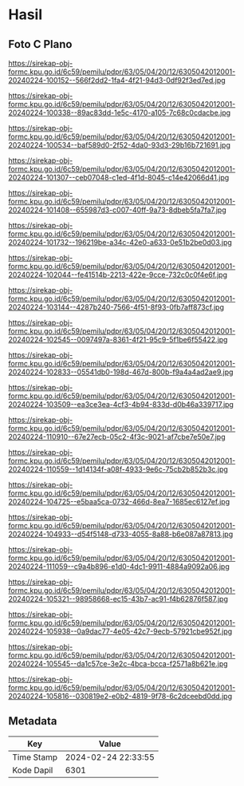 # Hasil

## Foto C Plano

https://sirekap-obj-formc.kpu.go.id/6c59/pemilu/pdpr/63/05/04/20/12/6305042012001-20240224-100152--566f2dd2-1fa4-4f21-94d3-0df92f3ed7ed.jpg

https://sirekap-obj-formc.kpu.go.id/6c59/pemilu/pdpr/63/05/04/20/12/6305042012001-20240224-100338--89ac83dd-1e5c-4170-a105-7c68c0cdacbe.jpg

https://sirekap-obj-formc.kpu.go.id/6c59/pemilu/pdpr/63/05/04/20/12/6305042012001-20240224-100534--baf589d0-2f52-4da0-93d3-29b16b721691.jpg

https://sirekap-obj-formc.kpu.go.id/6c59/pemilu/pdpr/63/05/04/20/12/6305042012001-20240224-101307--ceb07048-c1ed-4f1d-8045-c14e42066d41.jpg

https://sirekap-obj-formc.kpu.go.id/6c59/pemilu/pdpr/63/05/04/20/12/6305042012001-20240224-101408--655987d3-c007-40ff-9a73-8dbeb5fa7fa7.jpg

https://sirekap-obj-formc.kpu.go.id/6c59/pemilu/pdpr/63/05/04/20/12/6305042012001-20240224-101732--196219be-a34c-42e0-a633-0e51b2be0d03.jpg

https://sirekap-obj-formc.kpu.go.id/6c59/pemilu/pdpr/63/05/04/20/12/6305042012001-20240224-102044--fe41514b-2213-422e-9cce-732c0c0f4e6f.jpg

https://sirekap-obj-formc.kpu.go.id/6c59/pemilu/pdpr/63/05/04/20/12/6305042012001-20240224-103144--4287b240-7566-4f51-8f93-0fb7aff873cf.jpg

https://sirekap-obj-formc.kpu.go.id/6c59/pemilu/pdpr/63/05/04/20/12/6305042012001-20240224-102545--0097497a-8361-4f21-95c9-5f1be6f55422.jpg

https://sirekap-obj-formc.kpu.go.id/6c59/pemilu/pdpr/63/05/04/20/12/6305042012001-20240224-102833--05541db0-198d-467d-800b-f9a4a4ad2ae9.jpg

https://sirekap-obj-formc.kpu.go.id/6c59/pemilu/pdpr/63/05/04/20/12/6305042012001-20240224-103509--ea3ce3ea-4cf3-4b94-833d-d0b46a339717.jpg

https://sirekap-obj-formc.kpu.go.id/6c59/pemilu/pdpr/63/05/04/20/12/6305042012001-20240224-110910--67e27ecb-05c2-4f3c-9021-af7cbe7e50e7.jpg

https://sirekap-obj-formc.kpu.go.id/6c59/pemilu/pdpr/63/05/04/20/12/6305042012001-20240224-110559--1d14134f-a08f-4933-9e6c-75cb2b852b3c.jpg

https://sirekap-obj-formc.kpu.go.id/6c59/pemilu/pdpr/63/05/04/20/12/6305042012001-20240224-104725--e5baa5ca-0732-466d-8ea7-1685ec6127ef.jpg

https://sirekap-obj-formc.kpu.go.id/6c59/pemilu/pdpr/63/05/04/20/12/6305042012001-20240224-104933--d54f5148-d733-4055-8a88-b6e087a87813.jpg

https://sirekap-obj-formc.kpu.go.id/6c59/pemilu/pdpr/63/05/04/20/12/6305042012001-20240224-111059--c9a4b896-e1d0-4dc1-9911-4884a9092a06.jpg

https://sirekap-obj-formc.kpu.go.id/6c59/pemilu/pdpr/63/05/04/20/12/6305042012001-20240224-105321--98958668-ec15-43b7-ac91-f4b62876f587.jpg

https://sirekap-obj-formc.kpu.go.id/6c59/pemilu/pdpr/63/05/04/20/12/6305042012001-20240224-105938--0a9dac77-4e05-42c7-9ecb-57921cbe952f.jpg

https://sirekap-obj-formc.kpu.go.id/6c59/pemilu/pdpr/63/05/04/20/12/6305042012001-20240224-105545--da1c57ce-3e2c-4bca-bcca-f2571a8b621e.jpg

https://sirekap-obj-formc.kpu.go.id/6c59/pemilu/pdpr/63/05/04/20/12/6305042012001-20240224-105816--030819e2-e0b2-4819-9f78-6c2dceebd0dd.jpg


## Metadata

| Key        | Value               |
| ---------- | ------------------- |
| Time Stamp | 2024-02-24 22:33:55 |
| Kode Dapil | 6301                |



